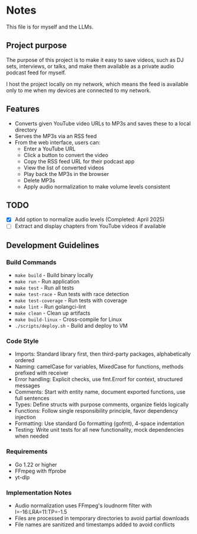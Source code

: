 # Notes

This file is for myself and the LLMs.

## Project purpose

The purpose of this project is to make it easy to save videos, such as DJ sets, interviews, or talks, and make them available as a private audio podcast feed for myself.

I host the project locally on my network, which means the feed is available only to me when my devices are connected to my network.

## Features

- Converts given YouTube video URLs to MP3s and saves these to a local directory
- Serves the MP3s via an RSS feed
- From the web interface, users can:
  - Enter a YouTube URL
  - Click a button to convert the video
  - Copy the RSS feed URL for their podcast app
  - View the list of converted videos
  - Play back the MP3s in the browser
  - Delete MP3s
  - Apply audio normalization to make volume levels consistent

## TODO

- [x] Add option to normalize audio levels (Completed: April 2025)
- [ ] Extract and display chapters from YouTube videos if available

## Development Guidelines

### Build Commands

- `make build` - Build binary locally
- `make run` - Run application
- `make test` - Run all tests
- `make test-race` - Run tests with race detection
- `make test-coverage` - Run tests with coverage
- `make lint` - Run golangci-lint
- `make clean` - Clean up artifacts
- `make build-linux` - Cross-compile for Linux
- `./scripts/deploy.sh` - Build and deploy to VM

### Code Style

- Imports: Standard library first, then third-party packages, alphabetically ordered
- Naming: camelCase for variables, MixedCase for functions, methods prefixed with receiver
- Error handling: Explicit checks, use fmt.Errorf for context, structured messages
- Comments: Start with entity name, document exported functions, use full sentences
- Types: Define structs with purpose comments, organize fields logically
- Functions: Follow single responsibility principle, favor dependency injection
- Formatting: Use standard Go formatting (gofmt), 4-space indentation
- Testing: Write unit tests for all new functionality, mock dependencies when needed

### Requirements

- Go 1.22 or higher
- FFmpeg with ffprobe
- yt-dlp

### Implementation Notes

- Audio normalization uses FFmpeg's loudnorm filter with I=-16:LRA=11:TP=-1.5
- Files are processed in temporary directories to avoid partial downloads
- File names are sanitized and timestamps added to avoid conflicts
